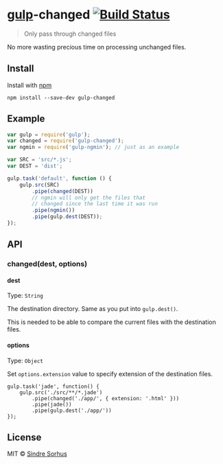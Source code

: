 # [gulp](http://gulpjs.com)-changed [![Build Status](https://secure.travis-ci.org/sindresorhus/gulp-changed.png?branch=master)](http://travis-ci.org/sindresorhus/gulp-changed)

> Only pass through changed files

No more wasting precious time on processing unchanged files.


## Install

Install with [npm](https://npmjs.org/package/gulp-changed)

```
npm install --save-dev gulp-changed
```


## Example

```js
var gulp = require('gulp');
var changed = require('gulp-changed');
var ngmin = require('gulp-ngmin'); // just as an example

var SRC = 'src/*.js';
var DEST = 'dist';

gulp.task('default', function () {
	gulp.src(SRC)
		.pipe(changed(DEST))
		// ngmin will only get the files that
		// changed since the last time it was run
		.pipe(ngmin())
		.pipe(gulp.dest(DEST));
});
```

## API

### changed(dest, options)

#### dest

Type: `String`

The destination directory. Same as you put into `gulp.dest()`.

This is needed to be able to compare the current files with the destination files.

#### options

Type: `Object`

Set `options.extension` value to specify extension of the destination files.

```
gulp.task('jade', function() {
	gulp.src('./src/**/*.jade')
		.pipe(changed('./app/', { extension: '.html' }))
		.pipe(jade())
		.pipe(gulp.dest('./app/'))
});
```

## License

MIT © [Sindre Sorhus](http://sindresorhus.com)
